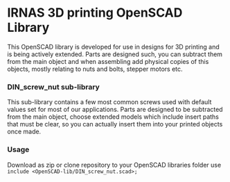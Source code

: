 IRNAS 3D printing OpenSCAD Library
======================

This OpenSCAD library is developed for use in designs for 3D printing and is being actively extended. Parts are designed such, you can subtract them from the main object and when assembling add physical copies of this objects, mostly relating to nuts and bolts, stepper motors etc.

### DIN_screw_nut sub-library
This sub-library contains a few most common screws used with default values set for most of our applications. Parts are designed to be subtracted from the main object, choose extended models which include insert paths that must be clear, so you can actually insert them into your printed objects once made.

### Usage
Download as zip or clone repository to your OpenSCAD libraries folder use `include <OpenSCAD-lib/DIN_screw_nut.scad>;`
